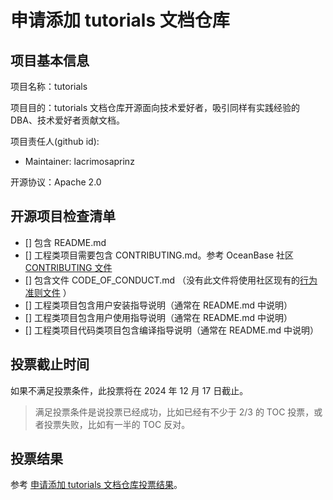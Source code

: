 # 申请添加 tutorials 文档仓库

## 项目基本信息

项目名称：tutorials

项目目的：tutorials 文档仓库开源面向技术爱好者，吸引同样有实践经验的 DBA、技术爱好者贡献文档。

项目责任人(github id): 

- Maintainer: lacrimosaprinz

开源协议：Apache 2.0

## 开源项目检查清单

- [] 包含 README.md
- [] 工程类项目需要包含 CONTRIBUTING.md。参考 OceanBase 社区 [CONTRIBUTING 文件](https://github.com/oceanbase/.github/blob/main/CONTRIBUTING.md)
- [] 包含文件 CODE_OF_CONDUCT.md （没有此文件将使用社区现有的[行为准则文件](https://github.com/oceanbase/.github/blob/main/CODE_OF_CONDUCT.md) ）
- [] 工程类项目包含用户安装指导说明（通常在 README.md 中说明）
- [] 工程类项目包含用户使用指导说明（通常在 README.md 中说明）
- [] 工程类项目代码类项目包含编译指导说明（通常在 README.md 中说明）

## 投票截止时间

如果不满足投票条件，此投票将在 2024 年 12 月 17 日截止。

> 满足投票条件是说投票已经成功，比如已经有不少于 2/3 的 TOC 投票，或者投票失败，比如有一半的 TOC 反对。

## 投票结果

参考 [申请添加 tutorials 文档仓库投票结果](https://github.com/oceanbase/community/pull/25)。
